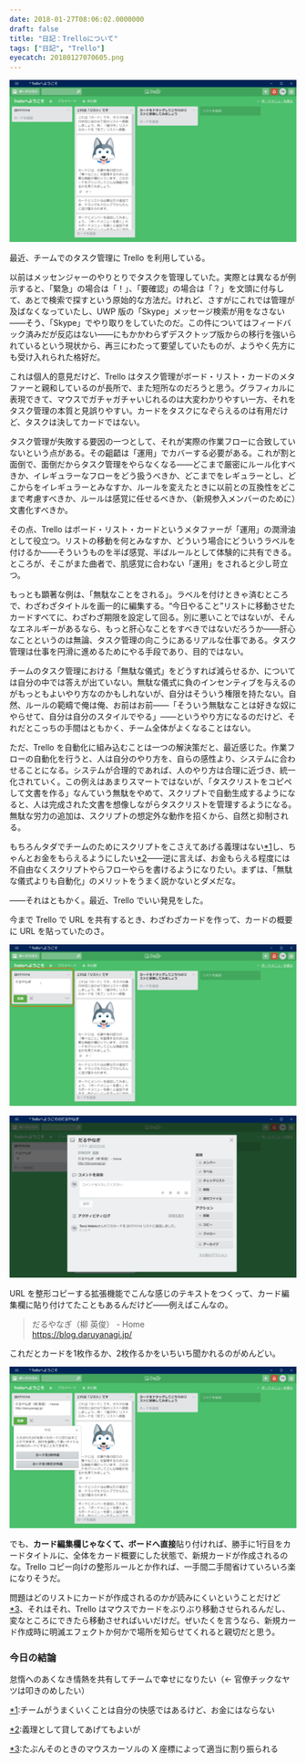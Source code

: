 ```yaml
---
date: 2018-01-27T08:06:02.0000000
draft: false
title: "日記：Trelloについて"
tags: ["日記", "Trello"]
eyecatch: 20180127070605.png
---
```

<p><span itemscope itemtype="http://schema.org/Photograph"><img src="20180127070605.png" alt="f:id:daruyanagi:20180127070605p:plain" title="f:id:daruyanagi:20180127070605p:plain" class="hatena-fotolife" itemprop="image"></span></p><p>最近、チームでのタスク管理に Trello を利用している。</p><p>以前はメッセンジャーのやりとりでタスクを管理していた。実際とは異なるが例示すると、「緊急」の場合は「！」、「要確認」の場合は「？」を文頭に付与して、あとで検索で探すという原始的な方法だ。けれど、さすがにこれでは管理が及ばなくなっていたし、UWP 版の「Skype」メッセージ検索が用をなさない――そう、「Skype」でやり取りをしていたのだ。この件についてはフィードバック済みだが反応はない――にもかかわらずデスクトップ版からの移行を強いられているという現状から、再三にわたって要望していたものが、ようやく先方にも受け入れられた格好だ。</p><p>これは個人的意見だけど、Trello はタスク管理がボード・リスト・カードのメタファーと親和しているのが長所で、また短所なのだろうと思う。グラフィカルに表現できて、マウスでガチャガチャいじれるのは大変わかりやすい一方、それをタスク管理の本質と見誤りやすい。カードをタスクになぞらえるのは有用だけど、タスクは決してカードではない。</p><p>タスク管理が失敗する要因の一つとして、それが実際の作業フローに合致していないという点がある。その齟齬は「運用」でカバーする必要がある。これが割と面倒で、面倒だからタスク管理をやらなくなる――どこまで厳密にルール化すべきか、イレギュラーなフローをどう扱うべきか、どこまでをレギュラーとし、どこからをイレギュラーとみなすか、ルールを変えたときに以前との互換性をどこまで考慮すべきか、ルールは感覚に任せるべきか、（新規参入メンバーのために）文書化すべきか。</p><p>その点、Trello はボード・リスト・カードというメタファーが「運用」の潤滑油として役立つ。リストの移動を何とみなすか、どういう場合にどういうラベルを付けるか――そういうものを半ば感覚、半ばルールとして体験的に共有できる。ところが、そこがまた曲者で、肌感覚に合わない「運用」をされると少し苛立つ。</p><p>もっとも顕著な例は、「無駄なことをされる」。ラベルを付けときゃ済むところで、わざわざタイトルを画一的に編集する。“今日やること”リストに移動させたカードすべてに、わざわざ期限を設定して回る。別に悪いことではないが、そんなエネルギーがあるなら、もっと肝心なことをすべきではないだろうか――肝心なことというのは無論、タスク管理の向こうにあるリアルな仕事である。タスク管理は仕事を円滑に進めるためにやる手段であり、目的ではない。</p><p>チームのタスク管理における「無駄な儀式」をどうすれば減らせるか、については自分の中では答えが出ていない。無駄な儀式に負のインセンティブを与えるのがもっともよいやり方なのかもしれないが、自分はそういう権限を持たない。自然、ルールの範疇で俺は俺、お前はお前――「そういう無駄なことは好きな奴にやらせて、自分は自分のスタイルでやる」――というやり方になるのだけど、それだとこっちの手間はともかく、チーム全体がよくなることはない。</p><p>ただ、Trello を自動化に組み込むことは一つの解決策だと、最近感じた。作業フローの自動化を行うと、人は自分のやり方を、自らの感性より、システムに合わせることになる。システムが合理的であれば、人のやり方は合理に近づき、統一化されていく。この例えはあまりスマートではないが、「タスクリストをコピペして文書を作る」なんていう無駄をやめて、スクリプトで自動生成するようになると、人は完成された文書を想像しながらタスクリストを管理するようになる。無駄な労力の追加は、スクリプトの想定外な動作を招くから、自然と抑制される。</p><p>もちろんタダでチームのためにスクリプトをこさえてあげる義理はない<a href="#f-2e04ab13" name="fn-2e04ab13" title="チームがうまくいくことは自分の快感ではあるけど、お金にはならない">*1</a>し、ちゃんとお金をもらえるようにしたい<a href="#f-f017ba25" name="fn-f017ba25" title="義理として貸してあげてもよいが">*2</a>――逆に言えば、お金もらえる程度には不自由なくスクリプトやらフローやらを書けるようになりたい。まずは、「無駄な儀式よりも自動化」のメリットをうまく説かないとダメだな。</p><p>――それはともかく。最近、Trello でいい発見をした。</p><p>今まで Trello で URL を共有するとき、わざわざカードを作って、カードの概要に URL を貼っていたのさ。</p><p><span itemscope itemtype="http://schema.org/Photograph"><img src="20180127075237.png" alt="f:id:daruyanagi:20180127075237p:plain" title="f:id:daruyanagi:20180127075237p:plain" class="hatena-fotolife" itemprop="image"></span></p><p><span itemscope itemtype="http://schema.org/Photograph"><img src="20180127074913.png" alt="f:id:daruyanagi:20180127074913p:plain" title="f:id:daruyanagi:20180127074913p:plain" class="hatena-fotolife" itemprop="image"></span></p><p>URL を整形コピーする拡張機能でこんな感じのテキストをつくって、カード編集欄に貼り付けてたこともあるんだけど――例えばこんなの。</p>

<blockquote>
<p>だるやなぎ（柳 英俊） - Home<br />
<a href="https://blog.daruyanagi.jp/">https://blog.daruyanagi.jp/</a></p>

</blockquote>
<p>これだとカードを1枚作るか、2枚作るかをいちいち聞かれるのがめんどい。</p><p><span itemscope itemtype="http://schema.org/Photograph"><img src="20180127075443.png" alt="f:id:daruyanagi:20180127075443p:plain" title="f:id:daruyanagi:20180127075443p:plain" class="hatena-fotolife" itemprop="image"></span></p><p>でも、<b>カード編集欄じゃなくて、ボードへ直接</b>貼り付ければ、勝手に1行目をカードタイトルに、全体をカード概要にした状態で、新規カードが作成されるのな。Trello コピー向けの整形ルールとか作れば、一手間二手間省けていろいろ楽になりそうだ。</p><p>問題はどのリストにカードが作成されるのかが読みにくいということだけど<a href="#f-dab3bd37" name="fn-dab3bd37" title="たぶんそのときのマウスカーソルの X 座標によって適当に割り振られる">*3</a>、それはそれ、Trello はマウスでカードをぶりぶり移動させられるんだし、変なところにできたら移動させればいいだけだ。ぜいたくを言うなら、新規カード作成時に明滅エフェクトか何かで場所を知らせてくれると親切だと思う。</p>

<div class="section">
<h3>今日の結論</h3>
<p>怠惰へのあくなき情熱を共有してチームで幸せになりたい（← 官僚チックなヤツは叩きのめしたい）</p>

</div><div class="footnote">
<p class="footnote"><a href="#fn-2e04ab13" name="f-2e04ab13" class="footnote-number">*1</a><span class="footnote-delimiter">:</span><span class="footnote-text">チームがうまくいくことは自分の快感ではあるけど、お金にはならない</span></p>
<p class="footnote"><a href="#fn-f017ba25" name="f-f017ba25" class="footnote-number">*2</a><span class="footnote-delimiter">:</span><span class="footnote-text">義理として貸してあげてもよいが</span></p>
<p class="footnote"><a href="#fn-dab3bd37" name="f-dab3bd37" class="footnote-number">*3</a><span class="footnote-delimiter">:</span><span class="footnote-text">たぶんそのときのマウスカーソルの X 座標によって適当に割り振られる</span></p>
</div>
